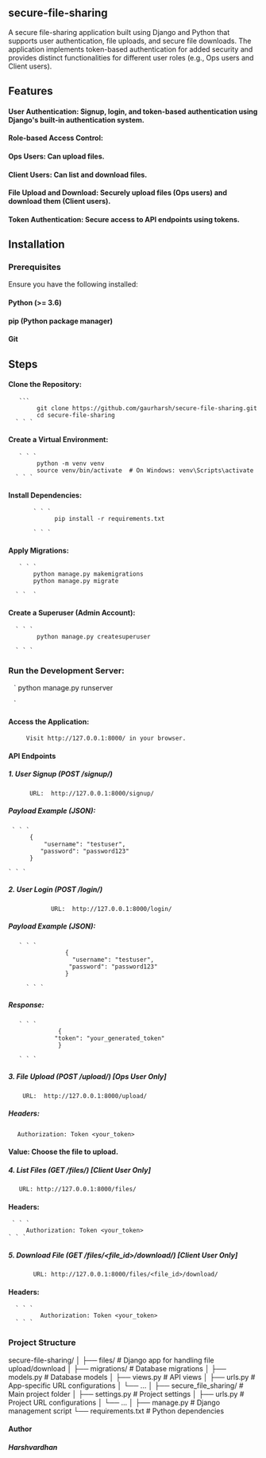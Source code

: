 ## secure-file-sharing
A secure file-sharing application built using Django and Python that supports user authentication, file uploads, and secure file downloads. The application implements token-based authentication for added security and provides distinct functionalities for different user roles (e.g., Ops users and Client users).

## Features
#### User Authentication: Signup, login, and token-based authentication using Django's built-in authentication system.
#### Role-based Access Control:
#### Ops Users: Can upload files.
#### Client Users: Can list and download files.
#### File Upload and Download: Securely upload files (Ops users) and download them (Client users).
#### Token Authentication: Secure access to API endpoints using tokens.


## Installation
###  Prerequisites
 Ensure you have the following installed:

#### Python (>= 3.6)
#### pip (Python package manager)
#### Git

## Steps
 #### Clone the Repository:
       ``` 
            git clone https://github.com/gaurharsh/secure-file-sharing.git
            cd secure-file-sharing
      ` ` ` 

 #### Create a Virtual Environment:
       ` ` `
            python -m venv venv
            source venv/bin/activate  # On Windows: venv\Scripts\activate
      ` ` `

#### Install Dependencies:
           ` ` ` 
                 pip install -r requirements.txt
            
           ` ` `
             

 ####  Apply Migrations:
       ` ` ` 
           python manage.py makemigrations
           python manage.py migrate
       
      ` `  `

#### Create a Superuser (Admin Account):
      ` ` `
            python manage.py createsuperuser
        
      ` ` ` 

### Run the Development Server:
 
   ` ` ` 
           python manage.py runserver
           
   ` ` ` 

####   Access the Application:

 
         Visit http://127.0.0.1:8000/ in your browser.
         
  


 #### API Endpoints

 ##### 1. User Signup (POST /signup/)
 
          URL:  http://127.0.0.1:8000/signup/ 
      
 
 

#####  Payload Example (JSON):
 
     ` ` ` 
          {
              "username": "testuser",
             "password": "password123"
          }
          
    ` ` ` 

##### 2. User Login (POST /login/)
       
                URL:  http://127.0.0.1:8000/login/
   
      


##### Payload Example (JSON):
       ` ` `
                    {
                      "username": "testuser",
                     "password": "password123"
                    }
 
         ` ` `

 ##### Response:
       ` ` `
                  {
                 "token": "your_generated_token"
                  }

       ` ` ` 

##### 3. File Upload (POST /upload/) [Ops User Only]

   
        URL:  http://127.0.0.1:8000/upload/ 
 


##### Headers:

 ` ` ` 
        Authorization: Token <your_token>
 ` ` `  

#### Value: Choose the file to upload.

#####  4. List Files (GET /files/) [Client User Only]

  
       URL: http://127.0.0.1:8000/files/ 
  


#### Headers:

     ` ` ` 
         Authorization: Token <your_token>
    ` ` ` 


##### 5. Download File (GET /files/<file_id>/download/) [Client User Only]
  
           URL: http://127.0.0.1:8000/files/<file_id>/download/


#### Headers:

      ` ` `
             Authorization: Token <your_token>
      ` ` `

###  Project Structure
secure-file-sharing/
│
├── files/                   # Django app for handling file upload/download
│   ├── migrations/          # Database migrations
│   ├── models.py            # Database models
│   ├── views.py             # API views
│   ├── urls.py              # App-specific URL configurations
│   └── ...
│
├── secure_file_sharing/     # Main project folder
│   ├── settings.py          # Project settings
│   ├── urls.py              # Project URL configurations
│   └── ...
│
├── manage.py                # Django management script
└── requirements.txt         # Python dependencies




#### Author
 ##### Harshvardhan 
